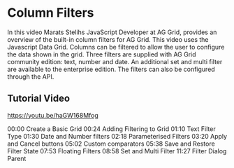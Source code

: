 # Column Filters

In this video Marats Stelihs JavaScript Developer at AG Grid, provides an overview of the built-in column filters for AG Grid. This video uses the Javascript Data Grid. Columns can be filtered to allow the user to configure the data shown in the grid. Three filters are supplied with AG Grid community edition: text, number and date. An additional set and multi filter are available to the enterprise edition. The filters can also be configured through the API.

## Tutorial Video

https://youtu.be/haGW168Mfog

00:00 Create a Basic Grid
00:24 Adding Filtering to Grid
01:10 Text Filter Type
01:30 Date and Number filters
02:18 Parameterised Filters
03:20 Apply and Cancel buttons
05:02 Custom comparators
05:38 Save and Restore Filter State
07:53 Floating Filters
08:58 Set and Multi Filter
11:27 Filter Dialog Parent